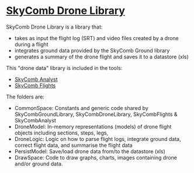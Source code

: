 # [SkyComb Drone Library](https://github.com/PhilipQuirke/SkyCombDroneLibrary/) 

SkyComb Drone Library is a library that:
- takes as input the flight log (SRT) and video files created by a drone during a flight
- integrates ground data provided by the SkyComb Ground library
- generates a summary of the drone flight and saves it to a datastore (xls)   

This "drone data" library is included in the tools:
- [SkyComb Analyst](https://github.com/PhilipQuirke/SkyCombAnalyst/) 
- [SkyComb Flights](https://github.com/PhilipQuirke/SkyCombFlights/)

The folders are:
- CommonSpace: Constants and generic code shared by SkyCombGroundLibrary, SkyCombDroneLibrary, SkyCombFlights & SkyCombAnalyst
- DroneModel: In-memory representations (models) of drone flight objects including sections, steps, legs,
- DroneLogic: Logic on how to parse flight logs, integrate ground data, correct flight data, and summarise the flight data    
- PersistModel: Save/load drone data from/to the datastore (xls)
- DrawSpace: Code to draw graphs, charts, images containing drone and/or ground data.
